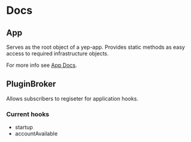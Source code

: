 # Docs

## App

Serves as the root object of a yep-app.
Provides static methods as easy access to required infrastructure objects.

For more info see [App Docs](app.md).

## PluginBroker

Allows subscribers to regiseter for application hooks.

### Current hooks
- startup
- accountAvailable
